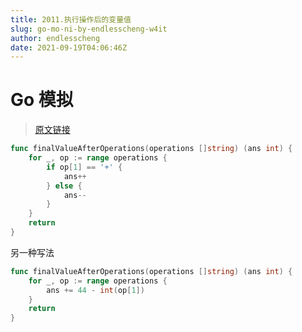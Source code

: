 ```yaml
---
title: 2011.执行操作后的变量值
slug: go-mo-ni-by-endlesscheng-w4it
author: endlesscheng
date: 2021-09-19T04:06:46Z
---
```

# Go 模拟
 
> [原文链接](https://leetcode.cn/problems/final-value-of-variable-after-performing-operations/solution/go-mo-ni-by-endlesscheng-w4it)
```go
func finalValueAfterOperations(operations []string) (ans int) {
	for _, op := range operations {
		if op[1] == '+' {
			ans++
		} else {
			ans--
		}
	}
	return
}
```

另一种写法

```go
func finalValueAfterOperations(operations []string) (ans int) {
	for _, op := range operations {
		ans += 44 - int(op[1])
	}
	return
}
```
